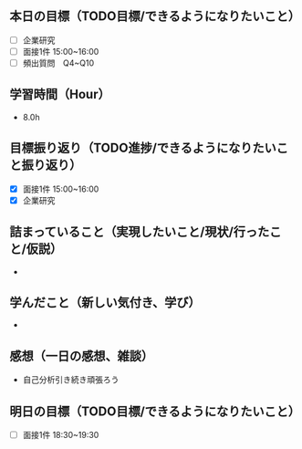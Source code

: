 ## 本日の目標（TODO目標/できるようになりたいこと）
- [ ] 企業研究
- [ ] 面接1件 15:00~16:00
- [ ] 頻出質問　Q4~Q10
　
## 学習時間（Hour）
- 8.0h

## 目標振り返り（TODO進捗/できるようになりたいこと振り返り）
- [x] 面接1件 15:00~16:00
- [x] 企業研究

##  詰まっていること（実現したいこと/現状/行ったこと/仮説）
-

## 学んだこと（新しい気付き、学び）
-

## 感想（一日の感想、雑談）
- 自己分析引き続き頑張ろう

## 明日の目標（TODO目標/できるようになりたいこと）
- [ ] 面接1件 18:30~19:30
